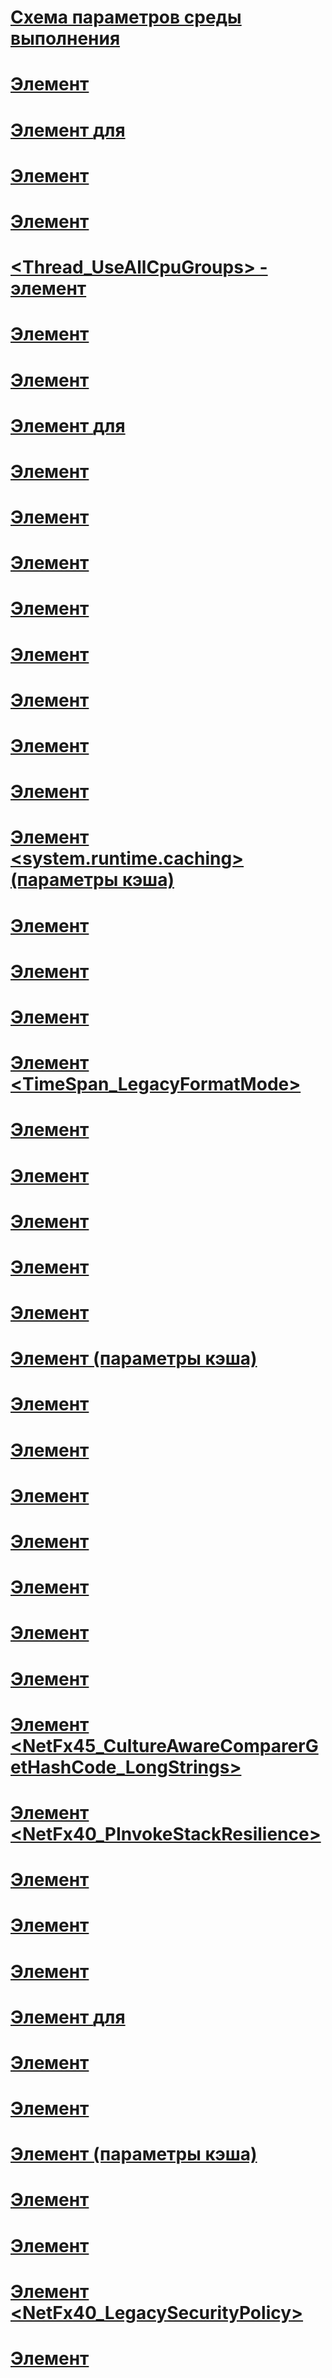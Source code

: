 # [Схема параметров среды выполнения](index.md)
# [Элемент <alwaysFlowImpersonationPolicy>](alwaysflowimpersonationpolicy-element.md)
# [Элемент <clear> для <namedCaches>](clear-element-for-namedcaches.md)
# [Элемент <legacyCorruptedStateExceptionsPolicy>](legacycorruptedstateexceptionspolicy-element.md)
# [Элемент <codeBase>](codebase-element.md)
# [<Thread_UseAllCpuGroups> - элемент](thread-useallcpugroups-element.md)
# [Элемент <ThrowUnobservedTaskExceptions>](throwunobservedtaskexceptions-element.md)
# [Элемент <assemblyIdentity>](assemblyidentity-element-for-runtime.md)
# [Элемент <add> для <namedCaches>](add-element-for-namedcaches.md)
# [Элемент <appDomainManagerAssembly>](appdomainmanagerassembly-element.md)
# [Элемент <enforceFIPSPolicy>](enforcefipspolicy-element.md)
# [Элемент <GCCpuGroup>](gccpugroup-element.md)
# [Элемент <UseRandomizedStringHashAlgorithm>](userandomizedstringhashalgorithm-element.md)
# [Элемент <disableCachingBindingFailures>](disablecachingbindingfailures-element.md)
# [Элемент <appDomainManagerType>](appdomainmanagertype-element.md)
# [Элемент <qualifyAssembly>](qualifyassembly-element.md)
# [Элемент <PreferComInsteadOfManagedRemoting>](prefercominsteadofmanagedremoting-element.md)
# [Элемент <system.runtime.caching> (параметры кэша)](system-runtime-caching-element-cache-settings.md)
# [Элемент <assemblyBinding>](assemblybinding-element-for-runtime.md)
# [Элемент <forcePerformanceCounterUniqueSharedMemoryReads>](forceperformancecounteruniquesharedmemoryreads-element.md)
# [Элемент <gcServer>](gcserver-element.md)
# [Элемент <TimeSpan_LegacyFormatMode>](timespan-legacyformatmode-element.md)
# [Элемент <relativeBindForResources>](relativebindforresources-element.md)
# [Элемент <generatePublisherEvidence>](generatepublisherevidence-element.md)
# [Элемент <CompatSortNLSVersion>](compatsortnlsversion-element.md)
# [Элемент <bypassTrustedAppStrongNames>](bypasstrustedappstrongnames-element.md)
# [Элемент <legacyImpersonationPolicy>](legacyimpersonationpolicy-element.md)
# [Элемент <namedCaches> (параметры кэша)](namedcaches-element-cache-settings.md)
# [Элемент <bindingRedirect>](bindingredirect-element.md)
# [Элемент <supportPortability>](supportportability-element.md)
# [Элемент <developmentMode>](developmentmode-element.md)
# [Элемент <gcAllowVeryLargeObjects>](gcallowverylargeobjects-element.md)
# [Элемент <disableFusionUpdatesFromADManager>](disablefusionupdatesfromadmanager-element.md)
# [Элемент <gcConcurrent>](gcconcurrent-element.md)
# [Элемент <publisherPolicy>](publisherpolicy-element.md)
# [Элемент <NetFx45_CultureAwareComparerGetHashCode_LongStrings>](netfx45-cultureawarecomparergethashcode-longstrings-element.md)
# [Элемент <NetFx40_PInvokeStackResilience>](netfx40-pinvokestackresilience-element.md)
# [Элемент <disableCommitThreadStack>](disablecommitthreadstack-element.md)
# [Элемент <shadowCopyVerifyByTimestamp>](shadowcopyverifybytimestamp-element.md)
# [Элемент <etwEnable>](etwenable-element.md)
# [Элемент <remove> для <namedCaches>](remove-element-for-namedcaches.md)
# [Элемент <runtime>](runtime-element.md)
# [Элемент <UseSmallInternalThreadStacks>](usesmallinternalthreadstacks-element.md)
# [Элемент <MemoryCache> (параметры кэша)](memorycache-element-cache-settings.md)
# [Элемент <dependentAssembly>](dependentassembly-element.md)
# [Элемент <probing>](probing-element.md)
# [Элемент <NetFx40_LegacySecurityPolicy>](netfx40-legacysecuritypolicy-element.md)
# [Элемент <appDomainResourceMonitoring>](appdomainresourcemonitoring-element.md)
# [<loadFromRemoteSources>](loadfromremotesources-element.md)
